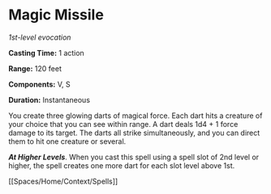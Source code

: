 # Magic Missile

*1st-level evocation*

**Casting Time:** 1 action

**Range:** 120 feet

**Components:** V, S

**Duration:** Instantaneous

You create three glowing darts of magical force. Each dart hits a creature of your choice that you can see within range. A dart deals 1d4 + 1 force damage to its target. The darts all strike simultaneously, and you can direct them to hit one creature or several.

***At Higher Levels***. When you cast this spell using a spell slot of 2nd level or higher, the spell creates one more dart for each slot level above 1st.


[[Spaces/Home/Context/Spells]]
